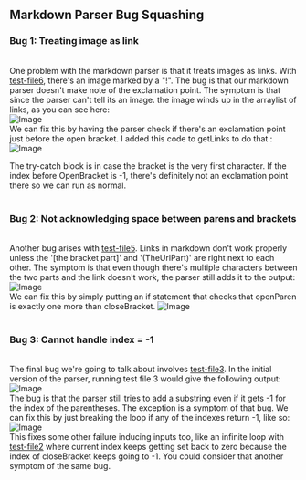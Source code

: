 ## Markdown Parser Bug Squashing
### Bug 1: Treating image as link
<br> One problem with the markdown parser is that it treats images as links. With [test-file6](https://github.com/rhankin214/markdown-parser/blob/main/test-file6.md), there's an image marked by a "!". The bug is that our markdown parser doesn't make note of the exclamation point. The symptom is that since the parser can't tell its an image. the image winds up in the arraylist of links, as you can see here: <br>
![Image](https://rhankin214.github.io/cse15l-lab-reports/Lab_2_Screenshots/Image_catching_output.png)<br>
We can fix this by having the parser check if there's an exclamation point just before the open bracket. I added this code to getLinks to do that : <br>
![Image](https://rhankin214.github.io/cse15l-lab-reports/Lab_2_Screenshots/Image_catching_changes.png) <br>

The try-catch block is in case the bracket is the very first character. If the index before OpenBracket is -1, there's definitely not an exclamation point there so we can run as normal.<br><br>

### Bug 2: Not acknowledging space between parens and brackets
<br> Another bug arises with [test-file5](https://github.com/rhankin214/markdown-parser/blob/main/test-file5.md). Links in markdown don't work properly unless the '[the bracket part]' and '(TheUrlPart)' are right next to each other. The symptom is that even though there's multiple characters between the two parts and the link doesn't work, the parser still adds it to the output: <br>
![Image](https://rhankin214.github.io/cse15l-lab-reports/Lab_2_Screenshots/Space_between_output.png)<br>
We can fix this by simply putting an if statement that checks that openParen is exactly one more than closeBracket.
![Image](https://rhankin214.github.io/cse15l-lab-reports/Lab_2_Screenshots/Space_between_changes.png) <br><br>

### Bug 3: Cannot handle index = -1
<br> The final bug we're going to talk about involves [test-file3](https://github.com/rhankin214/markdown-parser/blob/main/test-file3.md). In the initial version of the parser, running test file 3 would give the following output:<br>
![Image](https://rhankin214.github.io/cse15l-lab-reports/Lab_2_Screenshots/Bracket_without_paren_output.png)
<br> The bug is that the parser still tries to add a substring even if it gets -1 for the index of the parentheses. The exception is a symptom of that bug. We can fix this by just breaking the loop if any of the indexes return -1, like so:
![Image](https://rhankin214.github.io/cse15l-lab-reports/Lab_2_Screenshots/Bracket_without_paren_changes.png)
<br> This fixes some other failure inducing inputs too, like an infinite loop with [test-file2](https://github.com/rhankin214/markdown-parser/blob/main/test-file2.md) where current index keeps getting set back to zero because the index of closeBracket keeps going to -1. You could consider that another symptom of the same bug.
